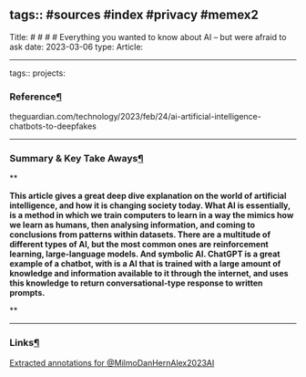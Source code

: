 tags:: #sources #index #privacy #memex2
---

Title: # # # # Everything you wanted to know about AI – but were afraid to ask date: 2023-03-06 type: Article:

---

tags:: projects:[](https://natmeng.github.io/memx2/sources/@MilmoDanHernAlex2023AI/)

### Reference[¶](https://natmeng.github.io/memx2/sources/@MilmoDanHernAlex2023AI/#reference "Permanent link")

theguardian.com/technology/2023/feb/24/ai-artificial-intelligence-chatbots-to-deepfakes

---

### Summary & Key Take Aways[¶](https://natmeng.github.io/memx2/sources/@MilmoDanHernAlex2023AI/#summary-key-take-aways "Permanent link")
**

**This article gives a great deep dive explanation on the world of artificial intelligence, and how it is changing society today. What AI is essentially, is a method in which we train computers to learn in a way the mimics how we learn as humans, then analysing information, and coming to conclusions from patterns within datasets. There are a multitude of different types of AI, but the most common ones are reinforcement learning, large-language models. And symbolic AI. ChatGPT is a great example of a chatbot, with is a AI that is trained with a large amount of knowledge and information available to it through the internet, and uses this knowledge to return conversational-type response to written prompts.**

  
**


---

### Links[¶](https://natmeng.github.io/memx2/sources/@MilmoDanHernAlex2023AI/#links "Permanent link")

[Extracted annotations for @MilmoDanHernAlex2023AI](https://natmeng.github.io/memx2/annotations/@MilmoDanHernAlex2023AI/) 





